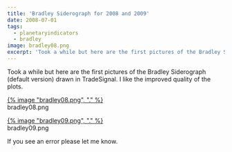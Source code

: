 ```yaml
---
title: 'Bradley Siderograph for 2008 and 2009'
date: 2008-07-01
tags:
  - planetaryindicators
  - bradley
image: bradley08.png
excerpt: 'Took a while but here are the first pictures of the Bradley Siderograph (default version) drawn in TradeSignal. I like the improved quality of the plots.'
---
```


<p>Took a while but here are the first pictures of the Bradley Siderograph (default version) drawn in TradeSignal. I like the improved quality of the plots.</p>
<p><a href='{% image "bradley08.png", "linkonly" %}' title="Bradley 2008">{% image "bradley08.png", "." %}</a><br/>
bradley08.png</p>
<p class="attachment"><a href='{% image "bradley09.png", "linkonly" %}' title="Bradley 2009">{% image "bradley09.png", "." %}</a><br/>
bradley09.png</p>
<p class="attachment">If you see an error please let me know.</p>
